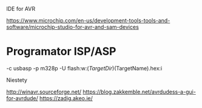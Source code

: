 


IDE for AVR

https://www.microchip.com/en-us/development-tools-tools-and-software/microchip-studio-for-avr-and-sam-devices





# Programator ISP/ASP


-c usbasp -p m328p -U flash:w:$(TargetDir)$(TargetName).hex:i


Niestety


http://winavr.sourceforge.net/
https://blog.zakkemble.net/avrdudess-a-gui-for-avrdude/
https://zadig.akeo.ie/